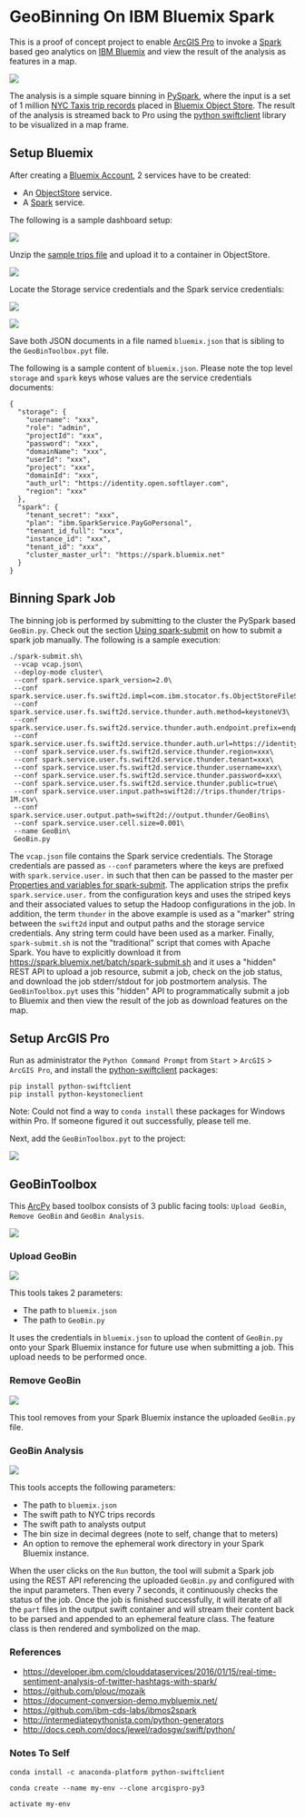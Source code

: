 # GeoBinning On IBM Bluemix Spark

This is a proof of concept project to enable [ArcGIS Pro](https://pro.arcgis.com/en/pro-app/) to invoke a [Spark](https://console.ng.bluemix.net/catalog/services/apache-spark) based geo analytics on [IBM Bluemix](https://www.ibm.com/cloud-computing/bluemix/what-is-bluemix) and view the result of the analysis as features in a map.

![](media/Pro.png)

The analysis is a simple square binning in [PySpark](http://spark.apache.org/docs/2.1.0/programming-guide.html), where the input is a set of 1 million [NYC Taxis trip records](http://www.nyc.gov/html/tlc/html/about/trip_record_data.shtml) placed in [Bluemix Object Store](https://console.ng.bluemix.net/catalog/services/object-storage).  The result of the analysis is streamed back to Pro using the [python swiftclient](https://docs.openstack.org/developer/python-swiftclient/) library to be visualized in a map frame.

## Setup Bluemix

After creating a [Bluemix Account](https://console.ng.bluemix.net/registration/), 2 services have to be created:

- An [ObjectStore](https://console.ng.bluemix.net/docs/services/ObjectStorage/index.html) service.
- A [Spark](https://console.ng.bluemix.net/docs/services/AnalyticsforApacheSpark/index.html) service.

The following is a sample dashboard setup:

![](media/BluemixApp.png)

Unzip the [sample trips file](https://dl.dropboxusercontent.com/u/2193160/trips-1M.csv.zip) and upload it to a container in ObjectStore.

![](media/Storage.png)

Locate the Storage service credentials and the Spark service credentials:

![](media/OSCredentials.png)

![](media/SparkCredentials.png)

Save both JSON documents in a file named `bluemix.json` that is sibling to the `GeoBinToolbox.pyt` file.

The following is a sample content of `bluemix.json`.  Please note the top level `storage` and `spark` keys whose values are the service credentials documents:

```
{
  "storage": {
    "username": "xxx",
    "role": "admin",
    "projectId": "xxx",
    "password": "xxx",
    "domainName": "xxx",
    "userId": "xxx",
    "project": "xxx",
    "domainId": "xxx",
    "auth_url": "https://identity.open.softlayer.com",
    "region": "xxx"
  },
  "spark": {
    "tenant_secret": "xxx",
    "plan": "ibm.SparkService.PayGoPersonal",
    "tenant_id_full": "xxx",
    "instance_id": "xxx",
    "tenant_id": "xxx",
    "cluster_master_url": "https://spark.bluemix.net"
  }
}
```

## Binning Spark Job

The binning job is performed by submitting to the cluster the PySpark based `GeoBin.py`. Check out the section [Using spark-submit](https://console.ng.bluemix.net/docs/services/AnalyticsforApacheSpark/index-gentopic4.html#using_spark-submit) on how to submit a spark job manually.  The following is a sample execution:

```
./spark-submit.sh\
 --vcap vcap.json\
 --deploy-mode cluster\
 --conf spark.service.spark_version=2.0\
 --conf spark.service.user.fs.swift2d.impl=com.ibm.stocator.fs.ObjectStoreFileSystem\
 --conf spark.service.user.fs.swift2d.service.thunder.auth.method=keystoneV3\
 --conf spark.service.user.fs.swift2d.service.thunder.auth.endpoint.prefix=endpoints\
 --conf spark.service.user.fs.swift2d.service.thunder.auth.url=https://identity.open.softlayer.com/v3/auth/tokens\
 --conf spark.service.user.fs.swift2d.service.thunder.region=xxx\
 --conf spark.service.user.fs.swift2d.service.thunder.tenant=xxx\
 --conf spark.service.user.fs.swift2d.service.thunder.username=xxx\
 --conf spark.service.user.fs.swift2d.service.thunder.password=xxx\
 --conf spark.service.user.fs.swift2d.service.thunder.public=true\
 --conf spark.service.user.input.path=swift2d://trips.thunder/trips-1M.csv\
 --conf spark.service.user.output.path=swift2d://output.thunder/GeoBins\
 --conf spark.service.user.cell.size=0.001\
 --name GeoBin\
 GeoBin.py
```

The `vcap.json` file contains the Spark service credentials. The Storage credentials are passed as `--conf` parameters where the keys are prefixed with `spark.service.user.` in such that then can be passed to the master per [Properties and variables for spark-submit](https://console.ng.bluemix.net/docs/services/AnalyticsforApacheSpark/index-gentopic4.html#spark-submit_properties).  The application strips the prefix `spark.service.user.` from the configuration keys and uses the striped keys and their associated values to setup the Hadoop configurations in the job. In addition, the term `thunder` in the above example is used as a "marker" string between the `swift2d` input and output paths and the storage service credentials. Any string term could have been used as a marker. Finally, `spark-submit.sh` is not the "traditional" script that comes with Apache Spark. You have to explicitly download it from <https://spark.bluemix.net/batch/spark-submit.sh> and it uses a "hidden" REST API to upload a job resource, submit a job, check on the job status, and download the job stderr/stdout for job postmortem analysis.  The `GeoBinToolbox.pyt` uses this "hidden" API to programmatically submit a job to Bluemix and then view the result of the job as download features on the map.

## Setup ArcGIS Pro

Run as administrator the `Python Command Prompt` from `Start` > `ArcGIS` > `ArcGIS Pro`, and install the [python-swiftclient](https://www.swiftstack.com/docs/integration/python-swiftclient.html) packages:

```
pip install python-swiftclient
pip install python-keystoneclient
```

Note: Could not find a way to `conda install` these packages for Windows within Pro.  If someone figured it out successfully, please tell me.

Next, add the `GeoBinToolbox.pyt` to the project:

![](media/AddToolbox.png)

## GeoBinToolbox

This [ArcPy](http://pro.arcgis.com/en/pro-app/arcpy/get-started/what-is-arcpy-.htm) based toolbox consists of 3 public facing tools: `Upload GeoBin`, `Remove GeoBin` and `GeoBin Analysis`.

![](media/GeoBinToolbox.png)

### Upload GeoBin

![](media/GeoBinUpload.png)

This tools takes 2 parameters:

- The path to `bluemix.json`
- The path to `GeoBin.py`

It uses the credentials in `bluemix.json` to upload the content of `GeoBin.py` onto your Spark Bluemix instance for future use when submitting a job.  This upload needs to be performed once.

### Remove GeoBin

![](media/GeoBinRemove.png)

This tool removes from your Spark Bluemix instance the uploaded `GeoBin.py` file.

### GeoBin Analysis

![](media/GeoBinAnalysis.png)

This tools accepts the following parameters:

- The path to `bluemix.json`
- The swift path to NYC trips records
- The swift path to analysts output
- The bin size in decimal degrees (note to self, change that to meters)
- An option to remove the ephemeral work directory in your Spark Bluemix instance.

When the user clicks on the `Run` button, the tool will submit a Spark job using the REST API referencing the uploaded `GeoBin.py` and configured with the input parameters.  Then every 7 seconds, it continuously checks the status of the job. Once the job is finished successfully, it will iterate of all the `part` files in the output swift container and will stream their content back to be parsed and appended to an ephemeral feature class.  The feature class is then rendered and symbolized on the map.

### References

- <https://developer.ibm.com/clouddataservices/2016/01/15/real-time-sentiment-analysis-of-twitter-hashtags-with-spark/>
- <https://github.com/plouc/mozaik>
- <https://document-conversion-demo.mybluemix.net/>
- <https://github.com/ibm-cds-labs/ibmos2spark>
- <http://intermediatepythonista.com/python-generators>
- <http://docs.ceph.com/docs/jewel/radosgw/swift/python/>

### Notes To Self

```
conda install -c anaconda-platform python-swiftclient
```

```
conda create --name my-env --clone arcgispro-py3
```

```
activate my-env
```
